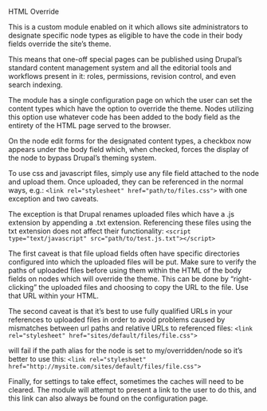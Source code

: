 HTML Override

This is a custom module enabled on it which allows site administrators to designate specific node types as eligible to have the code in their body fields override the site’s theme.

This means that one-off special pages can be published using Drupal’s standard content management system and all the editorial tools and workflows present in it:  roles, permissions, revision control, and even search indexing.

The module has a single configuration page on which the user can set the content types which have the option to override the theme.  Nodes utilizing this option use whatever code has been added to the body field as the entirety of the HTML page served to the browser.

On the node edit forms for the designated content types, a checkbox now appears under the body field which, when checked, forces the display of the node to bypass Drupal’s theming system.

To use css and javascript files, simply use any file field attached to the node and upload them.  Once uploaded, they can be referenced in the normal ways, e.g.: `<link rel="stylesheet" href="path/to/files.css">`
with one exception and two caveats.  

The exception is that Drupal renames uploaded files which have a .js extension by appending a .txt extension.  Referencing these files using the txt extension does not affect their functionality: `<script type="text/javascript" src="path/to/test.js.txt"></script>`

The first caveat is that file upload fields often have specific directories configured into which the uploaded files will be put.  Make sure to verify the paths of uploaded files before using them within the HTML of the body fields on nodes which will override the theme.  This can be done by “right-clicking” the uploaded files and choosing to copy the URL to the file.  Use that URL within your HTML.

The second caveat is that it’s best to use fully qualified URLs in your references to uploaded files in order to avoid problems caused by mismatches between url paths and relative URLs to referenced files:  `<link rel="stylesheet" href="sites/default/files/file.css">`

will fail if the path alias for the node is set to my/overridden/node so it’s better to use this: `<link rel="stylesheet" href="http://mysite.com/sites/default/files/file.css">`

Finally, for settings to take effect, sometimes the caches will need to be cleared.  The module will attempt to present a link to the user to do this, and this link can also always be found on the configuration page.

